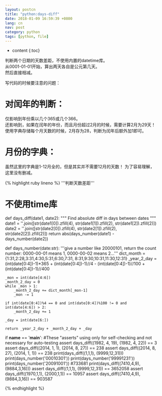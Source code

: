```yaml
---
layout: postcn
title: "python:days-diff"
date: 2018-01-09 16:59:39 +0800
lang: cn
nav: post
category: python
tags: [python, file]
---
```


* content
{:toc}

判断两个日期的天数差距，不使用内置的datetime库。  
从0001-01-01开始，算出两天各自是公元第几天。  
然后直接相减。
<!-- more -->
写代码的时候要注意的问题：  
# 对闰年的判断：
仅影响到年份乘以几个365或几个366。  
还影响到，如果在闰年的年份，而且月份超过2月的时候，需要计算2月为29天！  
使用字典存储每个月天数的时候，2月存为28，判断为闰年后额外加1即可。  

# 月份的字典：
虽然这里的字典是1-12月全的，但是其实并不需要12月的天数！
为了容易理解，这里没有删减。

{% highlight ruby lineno %}
'''判断天数差距'''
# 不使用time库

def days_diff(date1, date2):
    """
        Find absolute diff in days between dates
    """
    date1 = ''.join([str(date1[0]).zfill(4), str(date1[1]).zfill(2), str(date1[2]).zfill(2)])
    date2 = ''.join([str(date2[0]).zfill(4), str(date2[1]).zfill(2), str(date2[2]).zfill(2)])
    return abs(days_number(date1) - days_number(date2))

def days_number(date:str):
    '''give a number like 20000101, return the count number:
    0000-00-01 means 1, 0000-00-02 means 2...'''
    dict_month = {1:31,2:28,3:31,4:30,5:31,6:30,7:31,
                  8:31,9:30,10:31,11:30,12:31}
    _year_2_day = (int(date[0:4])-1)*365 + (int(date[0:4])-1)//4 - (int(date[0:4])-1)//100 + (int(date[0:4])-1)//400

    _mon = int(date[4:6])
    _month_2_day = 0
    while _mon > 1:
        _month_2_day += dict_month[_mon-1]
        _mon -= 1

    if int(date[0:4])%4 == 0 and int(date[0:4])%100 != 0 and int(date[4:6]) > 2:
        _month_2_day += 1

    _day = int(date[6:])

    return _year_2_day + _month_2_day + _day

if __name__ == '__main__':
    #These "asserts" using only for self-checking and not necessary for auto-testing
    assert days_diff((1982, 4, 19), (1982, 4, 22)) == 3
    assert days_diff((2014, 1, 1), (2014, 8, 27)) == 238
    assert days_diff((2014, 8, 27), (2014, 1, 1)) == 238
    print(days_diff((1,1,1), (9999,12,31)))
    print(days_number('00010301'))
    print(days_number('99991231'))
    print(days_number('20091001'))  #733681
    print(days_diff((7410,4,9), (9884,3,16)))
    assert days_diff((1,1,1), (9999,12,31)) == 3652058
    assert days_diff((1970,1,1), (2000,1,1)) == 10957
    assert days_diff((7410,4,9), (9884,3,16)) == 903587

{% endhighlight %}